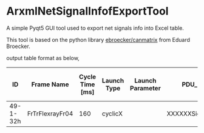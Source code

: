 # ArxmlNetSignalInfofExportTool
A simple Pyqt5 GUI tool used to export net signals info into Excel table.

This tool is based on the python library [ebroecker/canmatrix](https://github.com/ebroecker/canmatrix) from Eduard Broecker.

output table format as below,

|ID|Frame Name|Cycle Time [ms]|Launch Type|Launch Parameter|PDU_Name|PDU_Type|PDU_Length|PDU_PortType|Signal Byte No.|Signal Bit No.	| Signal Name	|Signal Function|Signal Length [Bit]	|Signal Default	|Signal Not Available	|Byteorder|Value|Name / Phys. Range|Function / Increment Unit|Signal_Group| 
| ------ | ------ | ------ | ------ | ------ | ------ | ------ | ------ | ------ | ------ | ------ | ------ | ------ | ------ | ------ | ------ | ------ | ------ | ------ | ------ | ------ |
| 49-1-32h	| FrTrFlexrayFr04 | 160	| cyclicX	| 	| XXXXXXSignalIPdu04	| I-SIGNAL-I-PDU	| 32	| IPduPort_Out	| 1	| 3	| XXXSafeCntr		|counter	| 4	| 0		| 	| m			| | -8..7		|	| XXXSetSafe| 
